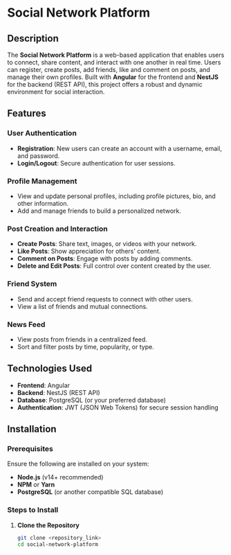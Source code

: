 # Social Network Platform

## Description
The **Social Network Platform** is a web-based application that enables users to connect, share content, and interact with one another in real time. Users can register, create posts, add friends, like and comment on posts, and manage their own profiles. Built with **Angular** for the frontend and **NestJS** for the backend (REST API), this project offers a robust and dynamic environment for social interaction.

## Features

### User Authentication
- **Registration**: New users can create an account with a username, email, and password.
- **Login/Logout**: Secure authentication for user sessions.

### Profile Management
- View and update personal profiles, including profile pictures, bio, and other information.
- Add and manage friends to build a personalized network.

### Post Creation and Interaction
- **Create Posts**: Share text, images, or videos with your network.
- **Like Posts**: Show appreciation for others' content.
- **Comment on Posts**: Engage with posts by adding comments.
- **Delete and Edit Posts**: Full control over content created by the user.

### Friend System
- Send and accept friend requests to connect with other users.
- View a list of friends and mutual connections.

### News Feed
- View posts from friends in a centralized feed.
- Sort and filter posts by time, popularity, or type.

## Technologies Used
- **Frontend**: Angular
- **Backend**: NestJS (REST API)
- **Database**: PostgreSQL (or your preferred database)
- **Authentication**: JWT (JSON Web Tokens) for secure session handling

## Installation

### Prerequisites
Ensure the following are installed on your system:
- **Node.js** (v14+ recommended)
- **NPM** or **Yarn**
- **PostgreSQL** (or another compatible SQL database)

### Steps to Install

1. **Clone the Repository**
   ```bash
   git clone <repository_link>
   cd social-network-platform
